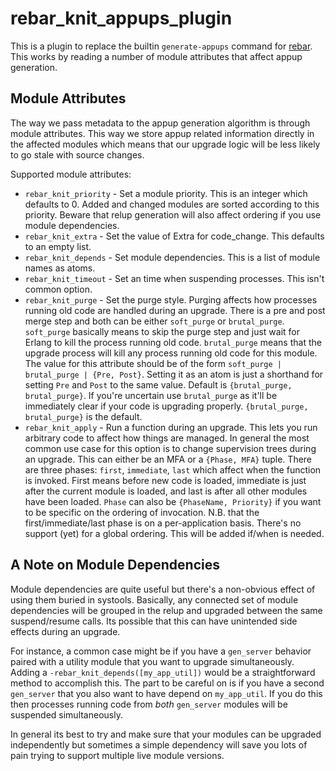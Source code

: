 rebar\_knit\_appups\_plugin
===========================

This is a plugin to replace the builtin `generate-appups` command for
[rebar][rebar]. This works by reading a number of module attributes that
affect appup generation.


[rebar]: https://github.com/rebar/rebar


Module Attributes
-----------------

The way we pass metadata to the appup generation algorithm is through
module attributes. This way we store appup related information directly
in the affected modules which means that our upgrade logic will be less
likely to go stale with source changes.

Supported module attributes:

* `rebar_knit_priority` - Set a module priority. This is an integer which
  defaults to 0. Added and changed modules are sorted according to this
  priority. Beware that relup generation will also affect ordering if you use
  module dependencies.
* `rebar_knit_extra` - Set the value of Extra for code_change. This defaults to
  an empty list.
* `rebar_knit_depends` - Set module dependencies. This is a list of module
  names as atoms.
* `rebar_knit_timeout` - Set an time when suspending processes. This isn't 
  common option.
* `rebar_knit_purge` - Set the purge style. Purging affects how processes
  running old code are handled during an upgrade. There is a pre and post merge
  step and both can be either `soft_purge` or `brutal_purge`. `soft_purge`
  basically means to skip the purge step and just wait for Erlang to kill the
  process running old code. `brutal_purge` means that the upgrade process will
  kill any process running old code for this module. The value for this
  attribute should be of the form `soft_purge | brutal_purge | {Pre, Post}`.
  Setting it as an atom is just a shorthand for setting `Pre` and `Post` to the
  same value. Default is `{brutal_purge, brutal_purge}`. If you're uncertain
  use `brutal_purge` as it'll be immediately clear if your code is upgrading
  properly. `{brutal_purge, brutal_purge}` is the default.
* `rebar_knit_apply` - Run a function during an upgrade. This lets you run
  arbitrary code to affect how things are managed. In general the most common
  use case for this option is to change supervision trees during an upgrade.
  This can either be an MFA or a `{Phase, MFA}` tuple. There are three phases:
  `first`, `immediate`, `last` which affect when the function is invoked. First
  means before new code is loaded, immediate is just after the current module
  is loaded, and last is after all other modules have been loaded. `Phase` can
  also be `{PhaseName, Priority}` if you want to be specific on the ordering
  of invocation. N.B. that the first/immediate/last phase is on a
  per-application basis. There's no support (yet) for a global ordering. This
  will be added if/when is needed.


A Note on Module Dependencies
-----------------------------

Module dependencies are quite useful but there's a non-obvious effect of
using them buried in systools. Basically, any connected set of module
dependencies will be grouped in the relup and upgraded between the same
suspend/resume calls. Its possible that this can have unintended side effects
during an upgrade.

For instance, a common case might be if you have a `gen_server` behavior
paired with a utility module that you want to upgrade simultaneously. Adding
a `-rebar_knit_depends([my_app_util])` would be a straightforward method to
accomplish this. The part to be careful on is if you have a second
`gen_server` that you also want to have depend on `my_app_util`. If you do
this then processes running code from *both* `gen_server` modules will be
suspended simultaneously.

In general its best to try and make sure that your modules can be upgraded
independently but sometimes a simple dependency will save you lots of pain
trying to support multiple live module versions.
